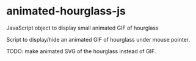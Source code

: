 # animated-hourglass-js
JavaScript object to display small animated GIF of hourglass

Script to display/hide an animated GIF of hourglass under mouse pointer.

TODO: make animated SVG of the hourglass instead of GIF.
